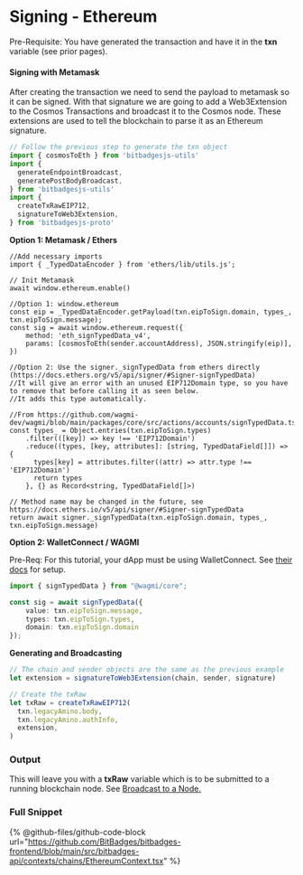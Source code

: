 # Signing - Ethereum

Pre-Requisite: You have generated the transaction and have it in the **txn** variable (see prior pages).

#### Signing with Metamask

After creating the transaction we need to send the payload to metamask so it can be signed. With that signature we are going to add a Web3Extension to the Cosmos Transactions and broadcast it to the Cosmos node. These extensions are used to tell the blockchain to parse it as an Ethereum signature.

```ts
// Follow the previous step to generate the txn object
import { cosmosToEth } from 'bitbadgesjs-utils'
import {
  generateEndpointBroadcast,
  generatePostBodyBroadcast,
} from 'bitbadgesjs-utils'
import {
  createTxRawEIP712,
  signatureToWeb3Extension,
} from 'bitbadgesjs-proto'
```

**Option 1: Metamask / Ethers**

<pre class="language-typescript"><code class="lang-typescript">//Add necessary imports
import { _TypedDataEncoder } from 'ethers/lib/utils.js';

// Init Metamask
await window.ethereum.enable()

//Option 1: window.ethereum
const eip = _TypedDataEncoder.getPayload(txn.eipToSign.domain, types_, txn.eipToSign.message);
const sig = await window.ethereum.request({
    method: 'eth_signTypedData_v4',
    params: [cosmosToEth(sender.accountAddress), JSON.stringify(eip)],
})

//Option 2: Use the signer._signTypedData from ethers directly (https://docs.ethers.org/v5/api/signer/#Signer-signTypedData)
//It will give an error with an unused EIP712Domain type, so you have to remove that before calling it as seen below.
//It adds this type automatically.
<strong>
</strong>//From https://github.com/wagmi-dev/wagmi/blob/main/packages/core/src/actions/accounts/signTypedData.ts#L41
const types_ = Object.entries(txn.eipToSign.types)
    .filter(([key]) => key !== 'EIP712Domain')
    .reduce((types, [key, attributes]: [string, TypedDataField[]]) => {
      types[key] = attributes.filter((attr) => attr.type !== 'EIP712Domain')
      return types
    }, {} as Record&#x3C;string, TypedDataField[]>)

// Method name may be changed in the future, see https://docs.ethers.io/v5/api/signer/#Signer-signTypedData
return await signer._signTypedData(txn.eipToSign.domain, types_, txn.eipToSign.message)
</code></pre>

**Option 2: WalletConnect / WAGMI**

Pre-Req: For this tutorial, your dApp must be using WalletConnect. See [their docs](https://docs.walletconnect.com/2.0) for setup.&#x20;

```typescript
import { signTypedData } from "@wagmi/core";

const sig = await signTypedData({
    value: txn.eipToSign.message,
    types: txn.eipToSign.types,
    domain: txn.eipToSign.domain
});
```

**Generating and Broadcasting**

```typescript
// The chain and sender objects are the same as the previous example
let extension = signatureToWeb3Extension(chain, sender, signature)

// Create the txRaw
let txRaw = createTxRawEIP712(
  txn.legacyAmino.body,
  txn.legacyAmino.authInfo,
  extension,
)
```

### Output

This will leave you with a **txRaw** variable which is to be submitted to a running blockchain node. See [Broadcast to a Node.](broadcast-to-a-node.md)

### Full Snippet

{% @github-files/github-code-block url="https://github.com/BitBadges/bitbadges-frontend/blob/main/src/bitbadges-api/contexts/chains/EthereumContext.tsx" %}
